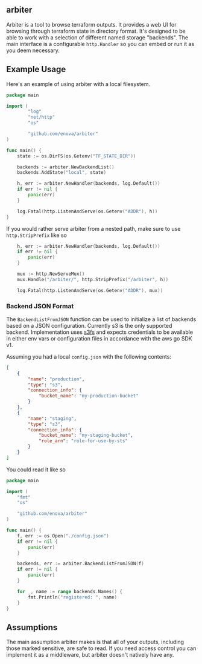 arbiter
-------

Arbiter is a tool to browse terraform outputs. It provides a web UI for browsing
through terraform state in directory format. It's designed to be able to work
with a selection of different named storage "backends". The main interface is a
configurable `http.Handler` so you can embed or run it as you deem necessary.

## Example Usage

Here's an example of using arbiter with a local filesystem.

```go
package main

import (
        "log"
        "net/http"
        "os"

        "github.com/enova/arbiter"
)

func main() {
	state := os.DirFS(os.Getenv("TF_STATE_DIR"))

	backends := arbiter.NewBackendList()
	backends.AddState("local", state)

	h, err := arbiter.NewHandler(backends, log.Default())
	if err != nil {
		panic(err)
	}

	log.Fatal(http.ListenAndServe(os.Getenv("ADDR"), h))
}
```

If you would rather serve arbiter from a nested path, make sure to use
`http.StripPrefix` like so

```go
	h, err := arbiter.NewHandler(backends, log.Default())
	if err != nil {
		panic(err)
	}

	mux := http.NewServeMux()
	mux.Handle("/arbiter/", http.StripPrefix("/arbiter", h))

	log.Fatal(http.ListenAndServe(os.Getenv("ADDR"), mux))
```

### Backend JSON Format

The `BackendListFromJSON` function can be used to initialize a list of backends
based on a JSON configuration. Currently s3 is the only supported backend.
Implementation uses [s3fs](https://github.com/packrat386/s3fs) and expects
credentials to be available in either env vars or configuration files in
accordance with the aws go SDK v1.

Assuming you had a local `config.json` with the following contents:

```json
[
    {
        "name": "production",
        "type": "s3",
        "connection_info": {
            "bucket_name": "my-production-bucket"
        }
    },
    {
        "name": "staging",
        "type": "s3",
        "connection_info": {
            "bucket_name": "my-staging-bucket",
            "role_arn": "role-for-use-by-sts"
        }
    }
]
```

You could read it like so

```go
package main

import (
	"fmt"
	"os"

	"github.com/enova/arbiter"
)

func main() {
	f, err := os.Open("./config.json")
	if err != nil {
		panic(err)
	}

	backends, err := arbiter.BackendListFromJSON(f)
	if err != nil {
		panic(err)
	}

	for _, name := range backends.Names() {
		fmt.Println("registered: ", name)
	}
}
```

## Assumptions

The main assumption arbiter makes is that all of your outputs, including those
marked sensitive, are safe to read. If you need access control you can implement
it as a middleware, but arbiter doesn't natively have any.
